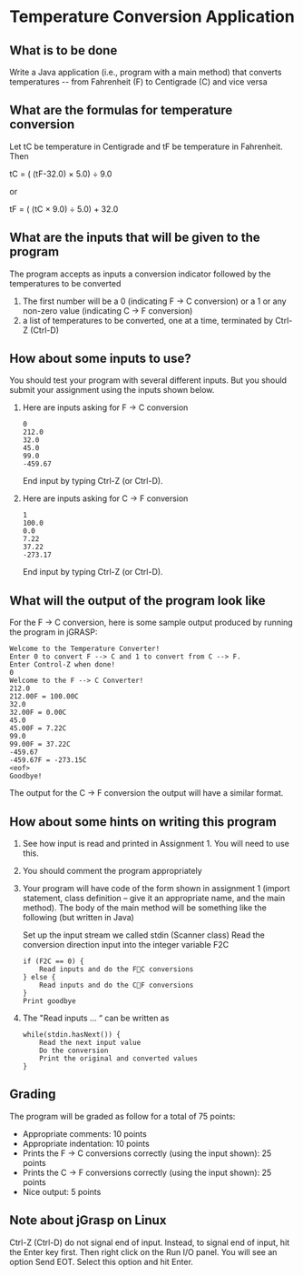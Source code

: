 # Temperature Conversion Application

## What is to be done

Write a Java application (i.e., program with a main method) that converts temperatures -- from Fahrenheit (F) to Centigrade (C) and vice versa

## What are the formulas for temperature conversion        

Let tC be temperature in Centigrade and tF be temperature in Fahrenheit. Then

tC = ( (tF-32.0) × 5.0) ÷ 9.0        

or       

tF = ( (tC × 9.0) ÷ 5.0) + 32.0        

## What are the inputs that will be given to the program        

The program accepts as inputs a conversion indicator followed by the temperatures to be converted        

1. The first number will be a 0 (indicating F -> C conversion) or a 1 or any non-zero value (indicating C -> F conversion)
2. a list of temperatures to be converted, one at a time, terminated by Ctrl-Z (Ctrl-D)

## How about some inputs to use?      

You should test your program with several different inputs. But you should submit your assignment using the inputs shown below.

1. Here are inputs asking for F -> C conversion

    ```
    0 
    212.0 
    32.0 
    45.0 
    99.0 
    -459.67
    ```
    End input by typing Ctrl-Z (or Ctrl-D).

2. Here are inputs asking for C -> F conversion

    ```
    1 
    100.0 
    0.0 
    7.22 
    37.22 
    -273.17
    ```
    
    End input by typing Ctrl-Z (or Ctrl-D).

## What will the output of the program look like        

For the F -> C conversion, here is some sample output produced by running the program in jGRASP:

```
Welcome to the Temperature Converter! 
Enter 0 to convert F --> C and 1 to convert from C --> F. 
Enter Control-Z when done! 
0 
Welcome to the F --> C Converter! 
212.0 
212.00F = 100.00C 
32.0 
32.00F = 0.00C 
45.0 
45.00F = 7.22C 
99.0 
99.00F = 37.22C 
-459.67 
-459.67F = -273.15C 
<eof> 
Goodbye!
```

The output for the C -> F conversion the output will have a similar format.      

## How about some hints on writing this program      


1. See how input is read and printed in Assignment 1. You will need to use this.
2. You should comment the program appropriately
3. Your program will have code of the form shown in assignment 1 (import statement,
class definition – give it an appropriate name, and the main method). The body of the main method will be something like the following (but written in Java)

    Set up the input stream we called stdin (Scanner class) Read the conversion direction input into the integer variable F2C
    
    ```
    if (F2C == 0) {
        Read inputs and do the FC conversions 
    } else {
        Read inputs and do the CF conversions 
    }
    Print goodbye
    ```        
4. The "Read inputs ... “ can be written as

    ```
    while(stdin.hasNext()) {
        Read the next input value
        Do the conversion
        Print the original and converted values
    }
    ```        

## Grading       

The program will be graded as follow for a total of 75 points:
- Appropriate comments: 10 points
- Appropriate indentation: 10 points
- Prints the F -> C conversions correctly (using the input shown): 25 points
- Prints the C -> F conversions correctly (using the input shown): 25 points
- Nice output: 5 points        

## Note about jGrasp on Linux      

Ctrl-Z (Ctrl-D) do not signal end of input. Instead, to signal end of input, hit the Enter key first. Then right click on the Run I/O panel. You will see an option Send EOT. Select this option and hit Enter.      

        

       

